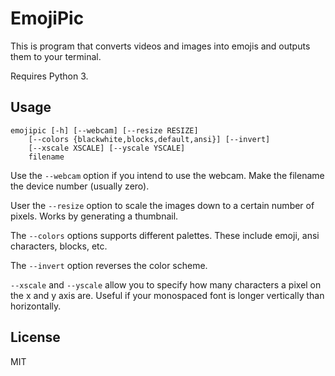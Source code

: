# EmojiPic

This is program that converts videos and images into emojis and outputs them to
your terminal.

Requires Python 3.

## Usage

```
emojipic [-h] [--webcam] [--resize RESIZE]
    [--colors {blackwhite,blocks,default,ansi}] [--invert]
    [--xscale XSCALE] [--yscale YSCALE]
    filename

```

Use the `--webcam` option if you intend to use the webcam. Make the filename
the device number (usually zero).

User the `--resize` option to scale the images down to a certain number of
pixels. Works by generating a thumbnail. 

The `--colors` options supports different palettes. These include emoji, ansi
characters, blocks, etc.

The `--invert` option reverses the color scheme.

`--xscale` and `--yscale` allow you to specify how many characters a pixel on
the x and y axis are. Useful if your monospaced font is longer vertically than
horizontally.

## License

MIT
